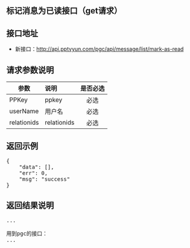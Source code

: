 标记消息为已读接口（get请求）
----------

接口地址
----------
  * 新接口：http://api.pptvyun.com/pgc/api/message/list/mark-as-read

请求参数说明
----------
|  参数         |说明          |是否必选|
| ------------- |:-------------|:-----:|
| PPKey      | ppkey |必选|
| userName   | 用户名 |必选    |
| relationids        | relationids |必选    |
返回示例
----------
<pre>
{
    "data": [],
    "err": 0,
    "msg": "success"
}
</pre>

返回结果说明
----------
<pre>
...

用到pgc的接口：
...
</pre>